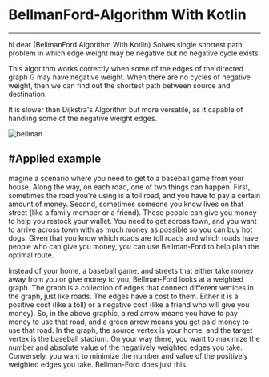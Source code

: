 # BellmanFord-Algorithm With Kotlin
----------------------------------
hi dear (BellmanFord Algorithm With Kotlin)
Solves single shortest path problem in which edge weight may be negative but no negative cycle exists.

This algorithm works correctly when some of the edges of the directed graph G may have negative weight. When there are no cycles of negative weight, then we can find out the shortest path between source and destination.

It is slower than Dijkstra's Algorithm but more versatile, as it capable of handling some of the negative weight edges.

![bellman](https://user-images.githubusercontent.com/44016199/59676610-2a994b00-91dd-11e9-9df8-718892e0c3fc.png)

#Applied example
---------------------------------
magine a scenario where you need to get to a baseball game from your house. Along the way, on each road, one of two things can happen. First, sometimes the road you're using is a toll road, and you have to pay a certain amount of money. Second, sometimes someone you know lives on that street (like a family member or a friend). Those people can give you money to help you restock your wallet. You need to get across town, and you want to arrive across town with as much money as possible so you can buy hot dogs. Given that you know which roads are toll roads and which roads have people who can give you money, you can use Bellman-Ford to help plan the optimal route.

Instead of your home, a baseball game, and streets that either take money away from you or give money to you, Bellman-Ford looks at a weighted graph. The graph is a collection of edges that connect different vertices in the graph, just like roads. The edges have a cost to them. Either it is a positive cost (like a toll) or a negative cost (like a friend who will give you money). So, in the above graphic, a red arrow means you have to pay money to use that road, and a green arrow means you get paid money to use that road. In the graph, the source vertex is your home, and the target vertex is the baseball stadium. On your way there, you want to maximize the number and absolute value of the negatively weighted edges you take. Conversely, you want to minimize the number and value of the positively weighted edges you take. Bellman-Ford does just this.

